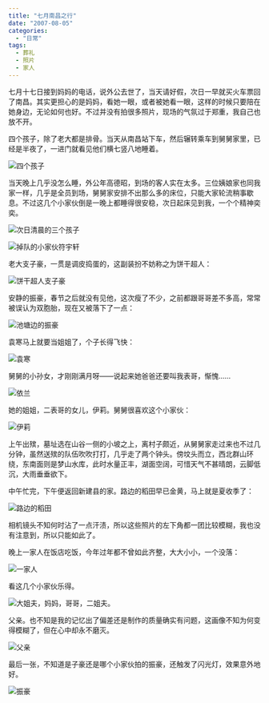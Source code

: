 ```yaml
---
title: "七月南昌之行"
date: "2007-08-05"
categories: 
  - "日常"
tags:
  - 葬礼
  - 照片
  - 家人
---
```


七月十七日接到妈妈的电话，说外公去世了，当天请好假，次日一早就买火车票回了南昌。其实更担心的是妈妈，看她一眼，或者被她看一眼，这样的时候只要陪在她身边，无论如何也好。不过并没有拍很多照片，现场的气氛过于郑重，我自己也放不开。
<!-- more -->
四个孩子，除了老大都是排骨。当天从南昌站下车，然后辗转乘车到舅舅家里，已经是半夜了，一进门就看见他们横七竖八地睡着。

![四个孩子](https://media.kaerozhi.com/2025/06/575edad18b5058e84605c9116656f0d2.jpg)

当天晚上几乎没怎么睡，外公年高德昭，到场的客人实在太多。三位姨娘家也同我家一样，几乎是全员到场，舅舅家安排不出那么多的床位，只能大家轮流稍事歇息。不过这几个小家伙倒是一晚上都睡得很安稳，次日起床见到我，一个个精神奕奕。

![次日清晨的三个孩子](https://media.kaerozhi.com/2025/06/ad1c8e6a4e13850da77d7d402f99229a.jpg)

![掉队的小家伙符宇轩](https://media.kaerozhi.com/2025/06/cdd1ac870b41eb775a808f5fef7ddbdd.jpg)

老大支子豪，一贯是调皮捣蛋的，这副装扮不妨称之为饼干超人：

![饼干超人支子豪](https://media.kaerozhi.com/2025/06/fcfca4cd29b87ae5cfd95c55e10cb100.jpg)

安静的振豪，春节之后就没有见他，这次瘦了不少，之前都跟哥哥差不多高，常常被误认为双胞胎，现在又被落下了一点：

![池塘边的振豪](https://media.kaerozhi.com/2025/06/b265fd6737f05704408ade8a20bd7288.jpg)

袁寒马上就要当姐姐了，个子长得飞快：

![袁寒](https://media.kaerozhi.com/2025/06/7c18a6c80696a308f0d1c1cfcd4f66b0.jpg)

舅舅的小孙女，才刚刚满月呀——说起来她爸爸还要叫我表哥，惭愧……

![依兰](https://media.kaerozhi.com/2025/06/edac031f78a8f55d957229570a142143.jpg)

她的姐姐，二表哥的女儿，伊莉。舅舅很喜欢这个小家伙：

![伊莉](https://media.kaerozhi.com/2025/06/c2b0a131ec582ab4bfc3e2668e3e11bd.jpg)

上午出殡，墓址选在山谷一侧的小坡之上，离村子颇近，从舅舅家走过来也不过几分钟，虽然送殡的队伍吹吹打打，几乎走了两个钟头。傍坟头而立，西北群山环绕，东南面则是梦山水库，此时水量正丰，湖面空阔，可惜天气不甚晴朗，云脚低沉，大雨垂垂欲下。

中午忙完，下午便返回新建县的家。路边的稻田早已金黄，马上就是夏收季了：

![路边的稻田](https://media.kaerozhi.com/2025/06/ee89a1b6bce9031e737ab5915862d70f.jpg)

相机镜头不知何时沾了一点汗渍，所以这些照片的左下角都一团比较模糊，我也没有注意到，所以只能如此了。

晚上一家人在饭店吃饭，今年过年都不曾如此齐整，大大小小，一个没落：

![一家人](https://media.kaerozhi.com/2025/06/1d99ebdd6289e87d4bf0b090d6b341f9.jpg)

看这几个小家伙乐得。

![大姐夫，妈妈，哥哥，二姐夫。](https://media.kaerozhi.com/2025/06/ce5468c506c5195410ec5432ef6b66ed.jpg)

父亲。也不知是我的记忆出了偏差还是制作的质量确实有问题，这画像不知为何变得模糊了，但在心中却永不磨灭。

![父亲](https://media.kaerozhi.com/2025/06/1c47636b695e082878cdf7c78cf1d392.jpg)

最后一张，不知道是子豪还是哪个小家伙拍的振豪，还触发了闪光灯，效果意外地好。

![振豪](https://media.kaerozhi.com/2025/06/208ca608e7d20d4d949c7a4648cef516.jpg)

